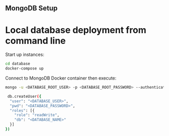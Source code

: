 ## MongoDB Setup

# Local database deployment from command line

Start up instances:

```bash
cd database
docker-compose up
```

Connect to MongoDB Docker container then execute:

```bash
mongo -u <DATABASE_ROOT_USER> -p <DATABASE_ROOT_PASSWORD> --authenticationDatabase admin

 db.createUser({
  "user": "<DATABASE_USER>",
  "pwd": "<DATABASE_PASSWORD>",
  "roles": [{
    "role": "readWrite",
    "db": "<DATABASE_NAME>"
  }]
})
```
